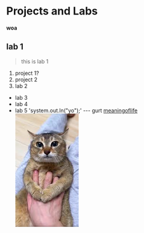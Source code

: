 # Projects and Labs
**woa**
## lab 1
>this is lab 1
1. project 1?
2. project 2
3. lab 2

- lab 3
- lab 4
- lab 5
'system.out.ln("yo");'
--- gurt
[meaningoflife](https://media1.tenor.com/m/WCVJtVMOrasAAAAd/bird-tripod.gif)
![he sees you](hi.jfif)
